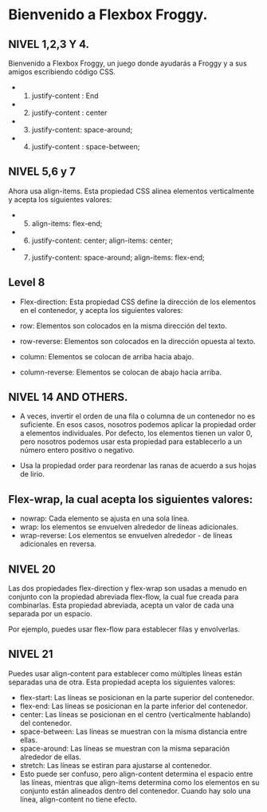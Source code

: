 # Bienvenido a Flexbox Froggy.

## NIVEL 1,2,3 Y 4.

Bienvenido a Flexbox Froggy, un juego donde ayudarás a Froggy y a sus amigos escribiendo código CSS.

- 1. justify-content : End
- 2. justify-content : center
- 3. justify-content: space-around;
- 4. justify-content : space-between;


## NIVEL 5,6 y 7

Ahora usa align-items. Esta propiedad CSS alinea elementos verticalmente y acepta los siguientes valores:

- 5. align-items: flex-end;
- 6. justify-content: center;
  align-items: center;
- 7. justify-content: space-around;
  align-items: flex-end;


## Level 8

- Flex-direction:
 Esta propiedad CSS define la dirección de los elementos en el contenedor, y acepta los siguientes valores:

- row: Elementos son colocados en la misma dirección del texto.
- row-reverse: Elementos son colocados en la dirección opuesta al texto.
- column: Elementos se colocan de arriba hacia abajo.
- column-reverse: Elementos se colocan de abajo hacia arriba.

## NIVEL 14 AND OTHERS.

- A veces, invertir el orden de una fila o columna de un contenedor no es suficiente. En esos casos, nosotros podemos aplicar la propiedad order a elementos individuales. Por defecto, los elementos tienen un valor 0, pero nosotros podemos usar esta propiedad para establecerlo a un número entero positivo o negativo.

- Usa la propiedad order para reordenar las ranas de acuerdo a sus hojas de lirio.

## Flex-wrap, la cual acepta los siguientes valores:

- nowrap: Cada elemento se ajusta en una sola línea.
- wrap: los elementos se envuelven alrededor de líneas adicionales.
- wrap-reverse: Los elementos se envuelven alrededor - de líneas adicionales en reversa.


## NIVEL 20

Las dos propiedades flex-direction y flex-wrap son usadas a menudo en conjunto con la propiedad abreviada flex-flow, la cual fue creada para combinarlas. Esta propiedad abreviada, acepta un valor de cada una separada por un espacio.

Por ejemplo, puedes usar flex-flow para establecer filas y envolverlas.

## NIVEL 21

Puedes usar align-content para establecer como múltiples líneas están separadas una de otra. Esta propiedad acepta los siguientes valores:

- flex-start: Las líneas se posicionan en la parte superior del contenedor.
- flex-end: Las líneas se posicionan en la parte inferior del contenedor.
- center: Las líneas se posicionan en el centro (verticalmente hablando) del contenedor.
- space-between: Las líneas se muestran con la misma distancia entre ellas.
- space-around: Las líneas se muestran con la misma separación alrededor de ellas.
- stretch: Las líneas se estiran para ajustarse al contenedor.
- Esto puede ser confuso, pero align-content determina el espacio entre las líneas, mientras que align-items determina como los elementos en su conjunto están alineados dentro del contenedor. Cuando hay solo una línea, align-content no tiene efecto.

